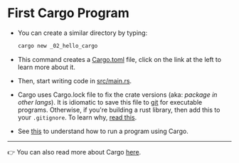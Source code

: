 # First Cargo Program

* You can create a similar directory by typing:

  ```bash
  cargo new _02_hello_cargo
  ```

* This command creates a [Cargo.toml](Cargo.toml) file, click on the link at the left to learn more about it.

* Then, start writing code in [src/main.rs](src/main.rs).

* Cargo uses Cargo.lock file to fix the crate versions (aka: _package in other langs_). It is idiomatic to save this file to [git](https://git-scm.com/) for executable programs. Otherwise, if you're building a rust library, then add this to your `.gitignore`. To learn why, [read this](https://doc.rust-lang.org/cargo/faq.html#why-do-binaries-have-cargolock-in-version-control-but-not-libraries).

* See [this](/notes/tips.md#cargo) to understand how to run a program using Cargo.

---

👉 You can also read more about Cargo [here](https://doc.rust-lang.org/cargo/).